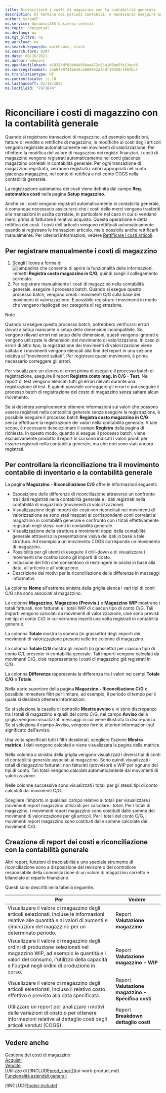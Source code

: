 ```yaml
---
title: Riconciliare i costi di magazzino con la contabilità generale
description: Al termine dei periodi contabili, è necessario eseguire una sequenza di task di revisione e controllo dei costi in modo da comunicare il valore di magazzino corretto e bilanciato.
author: SorenGP
ms.service: dynamics365-business-central
ms.topic: conceptual
ms.devlang: na
ms.tgt_pltfrm: na
ms.workload: na
ms.search.keywords: warehouse, stock
ms.search.form: 9297
ms.date: 06/16/2021
ms.author: edupont
ms.openlocfilehash: e59328df68eb4d936ea472c55a160be5fe13ecd6
ms.sourcegitcommit: 2ab6709741be16ca8029e2afadf19d28cf00fbc7
ms.translationtype: HT
ms.contentlocale: it-CH
ms.lasthandoff: 01/14/2022
ms.locfileid: "7971674"
---
```

# <a name="reconcile-inventory-costs-with-the-general-ledger"></a>Riconciliare i costi di magazzino con la contabilità generale

Quando si registrano transazioni di magazzino, ad esempio spedizioni, fatture di vendite o rettifiche di magazzino, le modifiche ai costi degli articoli vengono registrate automaticamente nei movimenti di valorizzazione. Per riflettere la modifica del valore di magazzino nei registri finanziari, i costi di magazzino vengono registrati automaticamente nei conti giacenza magazzino correlati in contabilità generale. Per ogni transazione di magazzino registrata, verranno registrati i valori appropriati nel conto giacenza magazzino, nel conto di rettifica e nel conto COGS nella contabilità generale.

La registrazione automatica dei costi viene definita dal campo **Reg. automatica costi** nella pagina **Setup magazzino**.

Anche se i costi vengono registrati automaticamente in contabilità generale, è comunque necessario assicurarsi che i costi delle merci vengano trasferiti alle transazioni in uscita correlate, in particolare nel caso in cui si vendano merci prima di fatturare il relativo acquisto. Questa operazione è detta rettifica dei costi. I costi dell'articolo vengono rettificati automaticamente quando si registrano le transazioni articolo, ma è possibile anche rettificarli manualmente. Per ulteriori informazioni, vedere [Rettificare i costi articoli](inventory-how-adjust-item-costs.md).

## <a name="to-post-inventory-costs-manually"></a>Per registrare manualmente i costi di magazzino

1. Scegli l'icona a forma di ![lampadina che consente di aprire la funzionalità delle informazioni.](media/ui-search/search_small.png "Informazioni sull'operazione che si desidera eseguire") immetti **Registra costo magazzino in C/G**, quindi scegli il collegamento correlato.
2. Per registrare manualmente i costi di magazzino nella contabilità generale, eseguire il processo batch. Quando si esegue questo processo batch, vengono creati i movimenti C/G sulla base dei movimenti di valorizzazione. È possibile registrare i movimenti in modo che vengano riepilogati per categoria di registrazione.

> [!NOTE]  
> Quando si esegue questo processo batch, potrebbero verificarsi errori dovuti a setup mancante o setup delle dimensioni incompatibile. Se vengono rilevati errori nel setup delle dimensioni, questi vengono ignorati e vengono utilizzate le dimensioni del movimento di valorizzazione. In caso di errori di altro tipo, la registrazione dei movimenti di valorizzazione viene saltata e i movimenti vengono elencati alla fine del report in una sezione relativa ai “movimenti saltati”. Per registrare questi movimenti, è prima necessario correggere gli errori.

Per visualizzare un elenco di errori prima di eseguire il processo batch di registrazione, eseguire il report **Registra costo mag. in C/G - Test**. Nel report di test vengono elencati tutti gli errori rilevati durante una registrazione di test. È quindi possibile correggere gli errori e poi eseguire il processo batch di registrazione del costo di magazzino senza saltare alcun movimento.

Se si desidera semplicemente ottenere informazioni sui valori che possono essere registrati nella contabilità generale senza eseguire la registrazione, è possibile eseguire il processo batch **Registra costo magazzino in C/G** senza effettuare la registrazione dei valori nella contabilità generale. A tale scopo, è necessario deselezionare il campo **Registra** dalla pagina di richiesta. In questo modo, quando si esegue il processo batch, viene esclusivamente prodotto il report in cui sono indicati i valori pronti per essere registrati nella contabilità generale, ma che non sono stati ancora registrati.

## <a name="to-audit-the-reconciliation-between-the-inventory-ledger-and-the-general-ledger"></a>Per controllare la riconciliazione tra il movimento contabile di inventario e la contabilità generale
La pagina **Magazzino - Riconciliazione C/G** offre le informazioni seguenti:

- Esposizione delle differenze di riconciliazione attraverso un confronto tra i dati registrati nella contabilità generale e i dati registrati nella contabilità di magazzino (movimenti di valorizzazione).
- Visualizzazione degli importi dei costi non riconciliati nei movimenti di valorizzazione se sono stati mappati ai corrispondenti conti correlati al magazzino in contabilità generale e confronto con i totali effettivamente registrati negli stessi conti in contabilità generale.
- Visualizzazione della struttura a movimenti doppi della contabilità generale attraverso la presentazione visiva dei dati in base a tale struttura. Ad esempio a un movimento COGS corrisponde un movimento di magazzino.
- Possibilità per gli utenti di eseguire il drill-down e di visualizzare i movimenti che costituiscono gli importi di costo.
- Inclusione dei filtri che consentono di restringere le analisi in base alla data, all'articolo e all'ubicazione.
- Descrizione dei motivi per la riconciliazione delle differenze in messaggi informativi.


La colonna **Nome** all'estrema sinistra della griglia elenca i vari tipi di conti C/G che sono associati al magazzino.

Le colonne **Magazzino**, **Magazzino (Provvis.)** e **Magazzino WIP** mostrano i totali fatturati, non fatturati e i totali WIP di ciascun tipo di conto C/G. Tali importi vengono calcolati da movimenti di valorizzazione, cioè sono previsti nei tipi di conto C/G in cui verranno inseriti una volta registrati in contabilità generale.

La colonna **Totale** mostra la somma (in grassetto) degli importi dei movimenti di valorizzazione presenti nelle tre colonne di magazzino.

La colonna **Totale C/G** mostra gli importi (in grassetto) per ciascun tipo di conto G/L presente in contabilità generale. Tali importi vengono calcolati da movimenti C/G, cioè rappresentano i costi di magazzino già registrati in C/G.

La colonna **Differenza** rappresenta la differenza tra i valori nei campi **Totale C/G** e **Totale**.

Nella parte superiore della pagina **Magazzino - Riconciliazione C/G** è possibile immettere filtri per limitare, ad esempio, il periodo di tempo per il quale si desidera ottenere informazioni.

Se si seleziona la casella di controllo **Mostra avviso** e vi sono discrepanze tra i totali di magazzino e quelli del conto C/G, nel campo **Avviso** della griglia vengono visualizzati messaggi in cui viene illustrata la discrepanza. Se si seleziona il campo Avviso, vengono fornite ulteriori informazioni sul significato dell'avviso.

Una volta specificati tutti i filtri desiderati, scegliere l'azione **Mostra matrice**. I dati vengono calcolati e viene visualizzata la pagina della matrice.

Nella colonna a sinistra della griglia vengono visualizzati i diversi tipi di conti di contabilità generale associati al magazzino. Sono quindi visualizzati i totali di magazzino fatturati, non fatturati (provvisori) e WIP per ognuno dei tipi di conto. Tali totali vengono calcolati automaticamente dai movimenti di valorizzazione.

Nelle colonne successive sono visualizzati i totali per gli stessi tipi di conto calcolati dai movimenti C/G.

Scegliere l'importo in qualsiasi campo relativo ai totali per visualizzare i movimenti report magazzino utilizzati per calcolare i totali. Per i totali di magazzino, i movimenti report magazzino sono costituiti dalle somme dei movimenti di valorizzazione per gli articoli. Per i totali del conto C/G, i movimenti report magazzino sono costituiti dalle somme calcolate dai movimenti C/G.

## <a name="reporting-costs-and-reconciling-with-the-general-ledger"></a>Creazione di report dei costi e riconciliazione con la contabilità generale
Altri report, funzioni di tracciabilità e uno speciale strumento di riconciliazione sono a disposizione del revisore o del controllore responsabile della comunicazione di un valore di magazzino corretto e bilanciato al reparto finanziario.

Questi sono descritti nella tabella seguente.    

|**Per**|**Vedere**|  
|------------|-------------|  
|Visualizzare il valore di magazzino degli articoli selezionati, incluse le informazioni relative alle quantità e ai valori di aumenti e diminuzioni del magazzino per un determinato periodo.|Report **Valutazione magazzino**|  
|Visualizzare il valore di magazzino degli ordini di produzione selezionati nel magazzino WIP, ad esempio le quantità e i valori del consumo, l'utilizzo della capacità e l'output negli ordini di produzione in corso.|Report **Valutazione magazzino - WIP**|  
|Visualizzare il valore di magazzino degli articoli selezionati, incluso il relativo costo effettivo e previsto alla data specificata.|Report **Valutazione magazzino - Specifica costi**|  
|Utilizzare un report per analizzare i motivi delle variazioni di costo o per ottenere informazioni relative al dettaglio costi degli articoli venduti (COGS).|Report **Breakdown dettaglio costi**|  

## <a name="see-also"></a>Vedere anche  
[Gestione dei costi di magazzino](finance-manage-inventory-costs.md)  
[Acquisti](purchasing-manage-purchasing.md)  
[Vendite](sales-manage-sales.md)    
[Utilizzo di [!INCLUDE[prod_short](includes/prod_short.md)]](ui-work-product.md)  
[Funzionalità aziendali generali](ui-across-business-areas.md)


[!INCLUDE[footer-include](includes/footer-banner.md)]
